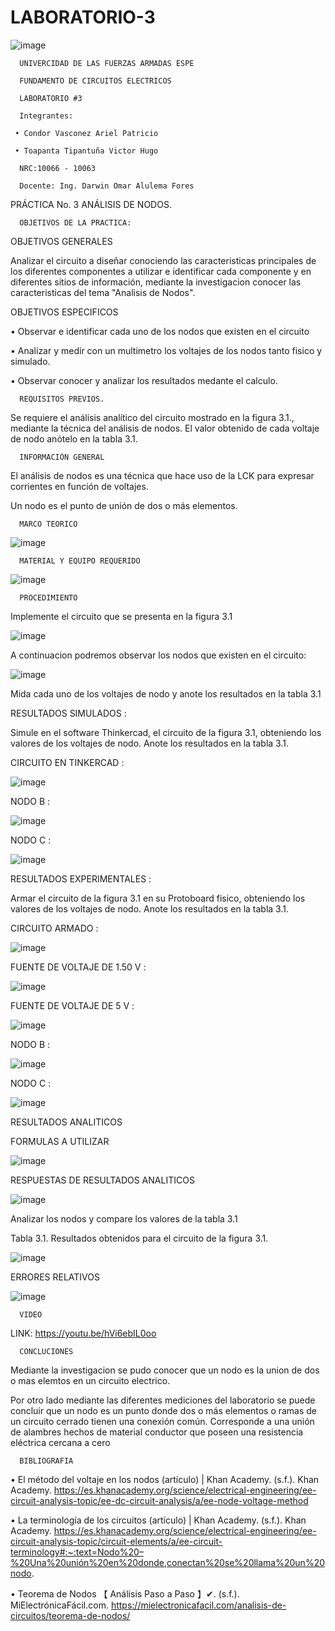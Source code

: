 # LABORATORIO-3
![image](https://user-images.githubusercontent.com/117923992/206213523-4df03364-5409-43bb-8542-1d358bbb938e.png)

      UNIVERCIDAD DE LAS FUERZAS ARMADAS ESPE

      FUNDAMENTO DE CIRCUITOS ELECTRICOS

      LABORATORIO #3
 
      Integrantes:
 
     • Condor Vasconez Ariel Patricio

     • Toapanta Tipantuña Victor Hugo 

      NRC:10066 - 10063

      Docente: Ing. Darwin Omar Alulema Fores
 
 PRÁCTICA No. 3 ANÁLISIS DE NODOS.
 
      OBJETIVOS DE LA PRACTICA:
 
 OBJETIVOS GENERALES 
 
 Analizar el circuito a diseñar conociendo las caracteristicas principales de los diferentes componentes a utilizar e identificar cada componente y en diferentes sitios de información, mediante la investigacion conocer las caracteristicas del tema "Analisis de Nodos".
 
 OBJETIVOS ESPECIFICOS
 
 • Observar e identificar cada uno de los nodos que existen en el circuito
 
 • Analizar y medir con un multimetro los voltajes de los nodos tanto fisico y simulado.
 
 • Observar conocer y analizar los resultados medante el calculo.
 
      REQUISITOS PREVIOS.

Se requiere el análisis analítico del circuito mostrado en la figura 3.1., mediante la
técnica del análisis de nodos. El valor obtenido de cada voltaje de nodo anótelo en la
tabla 3.1.

      INFORMACIÓN GENERAL

El análisis de nodos es una técnica que hace uso de la LCK para expresar corrientes en
función de voltajes.

Un nodo es el punto de unión de dos o más elementos.

      MARCO TEORICO

![image](https://user-images.githubusercontent.com/117923992/206458775-bbd2e476-0f09-411b-a972-17fde3c80679.png)

      MATERIAL Y EQUIPO REQUERIDO

![image](https://user-images.githubusercontent.com/117923992/206218439-75c4c66d-53ef-4157-9f90-a51e2bf1b930.png)

      PROCEDIMIENTO

Implemente el circuito que se presenta en la figura 3.1

![image](https://user-images.githubusercontent.com/117923992/206219378-736f463a-9b2e-4d78-8cce-bf7d54adf6cf.png)

A continuacion podremos observar los nodos que existen en el circuito:

![image](https://user-images.githubusercontent.com/117923992/206462669-d43b2d90-740b-4746-a86d-1a03e88d6cf9.png)

Mida cada uno de los voltajes de nodo y anote los resultados en la tabla 3.1

RESULTADOS SIMULADOS :

Simule en el software Thinkercad, el circuito de la figura 3.1, obteniendo los valores de los voltajes de nodo. Anote los resultados en la tabla 3.1.

CIRCUITO EN TINKERCAD :

![image](https://user-images.githubusercontent.com/117923992/206225256-a432fcf8-7b94-482a-b3bb-5f917dada56d.png)

NODO B :

![image](https://user-images.githubusercontent.com/117923992/206224196-6565e4d4-8931-4924-8ed5-f75d5d681c99.png)

NODO C :

![image](https://user-images.githubusercontent.com/117923992/206224570-e8c8e401-fcc9-48bc-a129-706c61082ee9.png)

RESULTADOS EXPERIMENTALES :

Armar el circuito de la figura 3.1 en su Protoboard fisico, obteniendo los valores de los voltajes de nodo. Anote los resultados en la tabla 3.1.

CIRCUITO ARMADO :

![image](https://user-images.githubusercontent.com/117923992/206234368-90dbf268-b8e0-42f3-b324-7330c778750a.png)

 FUENTE DE VOLTAJE DE 1.50 V :
 
![image](https://user-images.githubusercontent.com/117923992/206234745-fab4b2a1-ced0-4a7d-82bf-f191e78d3f3e.png)

FUENTE DE VOLTAJE DE 5 V :

![image](https://user-images.githubusercontent.com/117923992/206234801-9cb35d33-9ac3-4061-8ddc-de08666000e5.png)
 
NODO B :

![image](https://user-images.githubusercontent.com/117923992/206234855-c7b43a7a-79d8-4ff6-81ef-4f0446930d8d.png)

NODO C :

![image](https://user-images.githubusercontent.com/117923992/206234896-fe4f5104-c7c3-4bf2-b400-9a5f6f2d3194.png)

RESULTADOS ANALITICOS

FORMULAS A UTILIZAR

![image](https://user-images.githubusercontent.com/117923992/206242663-3b0a69b5-a6de-40b3-9adf-3af3f952f3de.png)

RESPUESTAS DE RESULTADOS ANALITICOS

![image](https://user-images.githubusercontent.com/117923992/206244703-44951954-9d0a-4029-ab70-edf01b17ef2e.png)

Analizar los nodos y compare los valores de la tabla 3.1

Tabla 3.1. Resultados obtenidos para el circuito de la figura 3.1.

![image](https://user-images.githubusercontent.com/117923992/206233584-202c521a-1cc3-432d-9612-b769190cc555.png)

ERRORES RELATIVOS 

![image](https://user-images.githubusercontent.com/117923992/206602067-8723084b-c5da-4825-a684-295fab49d406.png)


      VIDEO 

LINK: https://youtu.be/hVi6ebIL0oo

      CONCLUCIONES

Mediante la investigacion se pudo conocer que un nodo es la union de dos o mas elemtos en un circuito electrico.

Por otro lado mediante las diferentes mediciones del laboratorio se puede concluir que  un nodo es un punto donde dos o más elementos o ramas de un circuito cerrado tienen una conexión común.
Corresponde a una unión de alambres hechos de material conductor que poseen una resistencia eléctrica cercana a cero

      BIBLIOGRAFIA

• El método del voltaje en los nodos (artículo) | Khan Academy. (s.f.). Khan Academy. https://es.khanacademy.org/science/electrical-engineering/ee-circuit-analysis-topic/ee-dc-circuit-analysis/a/ee-node-voltage-method

• La terminología de los circuitos (artículo) | Khan Academy. (s.f.). Khan Academy. https://es.khanacademy.org/science/electrical-engineering/ee-circuit-analysis-topic/circuit-elements/a/ee-circuit-terminology#:~:text=Nodo%20–%20Una%20unión%20en%20donde,conectan%20se%20llama%20un%20nodo.

• Teorema de Nodos 【 Análisis Paso a Paso 】✔. (s.f.). MiElectrónicaFácil.com. https://mielectronicafacil.com/analisis-de-circuitos/teorema-de-nodos/
